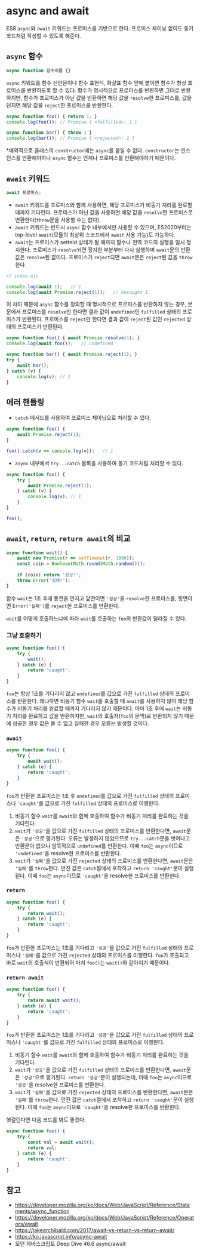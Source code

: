 # async and await

ES8 `async`와 `await` 키워드는 프로미스를 기반으로 한다. 프로미스 체이닝 없이도 동기 코드처럼 작성할 수 있도록 해준다.

## `async` 함수

```javascript
async function 함수이름 {}
```

`async` 키워드를 함수 선언문이나 함수 표현식, 화살표 함수 앞에 붙이면 함수가 항상 프로미스를 반환하도록 할 수 있다. 함수가 명시적으로 프로미스를 반환하면 그대로 반환하지만, 함수가 프로미스가 아닌 값을 반환하면 해당 값을 `resolve`한 프로미스를, 값을 던지면 해당 값을 `reject`한 프로미스를 반환한다.

```javascript
async function foo() { return 1; }
console.log(foo());	// Promise { <fulfilled>: 1 }

async function bar() { throw 1 }
console.log(bar());	// Promise { <rejected>: 1 }
```

*예외적으로 클래스의 `constructor`에는 `async`를 붙일 수 없다. `constructor`는 인스턴스를 반환해야하나 `async` 함수는 언제나 프로미스를 반환해야하기 때문이다.

## `await` 키워드

```javascript
await 프로미스;
```

- `await` 키워드를 프로미스와 함께 사용하면, 해당 프로미스가 비동기 처리를 완료할 때까지 기다린다. 프로미스가 아닌 값을 사용하면 해당 값을 `resolve`한 프로미스로 변환한다(`throw`문을 사용할 수는 없다). 
- `await` 키워드는 반드시 `async` 함수 내부에서만 사용할 수 있으며, ES2020부터는 top-level `await`(모듈의 최상위 스코프에서 `await` 사용 가능)도 가능하다.
- `await`는 프로미스가 setteld 상태가 될 때까지 함수나 전역 코드의 실행을 일시 정지한다. 프로미스가 `resolve`되면 정지한 부분부터 다시 실행하며 `await`문의 반환값은 `resolve`된 값이다. 프로미스가 `reject`되면 `await`문은 `reject`된 값을 `throw`한다.

```javascript
// index.mjs

console.log(await 1);	// 1
console.log(await Promise.reject(1));	// Uncaught 1
```

이 차이 때문에 `async` 함수를 정의할 때 명시적으로 프로미스를 반환하지 않는 경우, 본문에서 프로미스를 `resolve`만 한다면 결과 값이 `undefined`인 `fulfilled` 상태의 프로미스가 반환된다. 프로미스를 `reject`만 한다면 결과 값이 `reject`된 값인 `rejected` 상태의 프로미스가 반환된다.

```javascript
async function foo() { await Promise.resolve(1); }
console.log(await foo());	// undefined

async function bar() { await Promise.reject(1); }
try {
    await bar();
} catch (v) {
    console.log(v);	// 1
}
```



## 에러 핸들링

- `catch` 메서드를 사용하여 프로미스 체이닝으로 처리할 수 있다.

```javascript
async function foo() {
    await Promise.reject(1);
}

foo().catch(v => console.log(v));	// 1
```

- `async` 내부에서 `try...catch` 블록을 사용하여 동기 코드처럼 처리할 수 있다.

```javascript
async function foo() {
    try {
        await Promise.reject(1);
    } catch (v) {
        console.log(v);	// 1
    } 
}

foo();
```

## `await`, `return`, `return await`의 비교

```javascript
async function wait() {
    await new Promise(r => setTimeout(r, 1000));
    const coin = Boolean(Math.round(Math.random()));
    
    if (coin) return '성공!';
    throw Error('실패!');
}
```

함수 `wait`는 1초 후에 동전을 던지고 앞면이면 `'성공'`을 `resolve`한 프로미스를, 뒷면이면 `Error('실패')`를 `reject`한 프로미스를 반환한다. 

`wait`를 어떻게 호출하느냐에 따라 `wait`를 호출하는 `foo`의 반환값이 달라질 수 있다.

### 그냥 호출하기

```javascript
async function foo() {
    try {
        wait();
    } catch (e) {
        return 'caught';
    }
}
```

`foo`는 항상 1초를 기다리지 않고 `undefined`를 값으로 가진 `fulfilled` 상태의 프로미스를 반환한다. 왜냐하면 비동기 함수 `wait`를 호출할 때 `await`를 사용하지 않아 해당 함수가 비동기 처리를 완료할 때까지 기다리지 않기 때문이다. 아마 1초 후에 `wait`는 비동기 처리를 완료하고 값을 반환하지만, `wait`의 호출자(`foo`의 문맥)로 반환되지 않기 때문에 성공한 경우 값은 볼 수 없고 실패한 경우 오류는 발생할 것이다.

### `await`

```javascript
async function foo() {
    try {
        await wait();
    } catch (e) {
        return 'caught';
    }
}
```

`foo`가 반환한 프로미스는 1초 후 `undefined`를 값으로 가진 `fulfilled` 상태의 프로미스나 `'caught'`를 값으로 가진 `fulfilled` 상태의 프로미스로 이행한다.

1. 비동기 함수 `wait`를 `await`와 함께 호출하여 함수가 비동기 처리를 완료하는 것을 기다린다.
2. `wait`가 `'성공'`을 값으로 가진 `fulfilled` 상태의 프로미스를 반환한다면, `await`문은 `'성공'`으로 평가된다. 오류는 발생하지 않았으므로 `try...catch`문을 벗어나고 반환문이 없으니 암묵적으로 `undefined`를 반환한다. 이때 `foo`는 `async`이므로 `'undefined'`을 resolve한 프로미스를 반환한다.
3. `wait`가 `'실패'`을 값으로 가진 `rejected` 상태의 프로미스를 반환한다면, `await`문은 `'실패'`를 `throw`한다. 던진 값은 `catch`절에서 포착하고 `return 'caught'`문이 실행된다. 이때 `foo`는 `async`이므로 `'caught'`을 resolve한 프로미스를 반환한다.

### `return`

```javascript
async function foo() {
    try {
        return wait();
    } catch (e) {
        return 'caught';
    }
}
```

`foo`가 반환한 프로미스는 1초를 기다리고 `'성공'`을 값으로 가진 `fulfilled` 상태의 프로미스나 `'실패'`를 값으로 가진 `rejected` 상태의 프로미스를 이행한다. `foo`가 호출되고 바로 `wait`의 호출식이 반환되어 마치 `foo()`는 `wait()`와 같아지기 때문이다.

### `return await`

```javascript
async function foo() {
    try {
        return await wait();
    } catch (e) {
        return 'caught';
    }
}
```

`foo`가 반환한 프로미스는 1초를 기다리고 `'성공'`을 값으로 가진 `fulfilled` 상태의 프로미스나 `'caught'`를 값으로 가진 `fulfilled` 상태의 프로미스로 이행한다.

1. 비동기 함수 `wait`를 `await`와 함께 호출하여 함수가 비동기 처리를 완료하는 것을 기다린다.
2. `wait`가 `'성공'`을 값으로 가진 `fulfilled` 상태의 프로미스를 반환한다면, `await`문은 `'성공'`으로 평가된다. `return '성공'`문이 실행되는데, 이때 `foo`는 `async`이므로 `'성공'`을 resolve한 프로미스를 반환한다.
3. `wait`가 `'실패'`을 값으로 가진 `rejected` 상태의 프로미스를 반환한다면, `await`문은 `'실패'`를 `throw`한다. 던진 값은 `catch`절에서 포착하고 `return 'caught'`문이 실행된다. 이때 `foo`는 `async`이므로 `'caught'`을 resolve한 프로미스를 반환한다.

헷갈린다면 다음 코드를 봐도 좋겠다.

```javascript
async function foo() {
    try {
        const val = await wait();
        return val;
    } catch (e) {
        return 'caught';
    }
}
```



## 참고

- https://developer.mozilla.org/ko/docs/Web/JavaScript/Reference/Statements/async_function
- https://developer.mozilla.org/ko/docs/Web/JavaScript/Reference/Operators/await
- https://jakearchibald.com/2017/await-vs-return-vs-return-await/
- https://ko.javascript.info/async-await
- 모던 자바스크립트 Deep Dive 46.6 async/await

